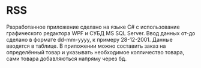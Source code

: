 # RSS
Разработанное приложение сделано на языке C# с использование графического редактора WPF и СУБД MS SQL Server.
Ввод данных от-до сделано в формате dd-mm-yyyy, к примеру 28-12-2001. Данные вводятся в таблице.
В приложении можно составить заказ на определённый товар и указывать необходимое колличество товара, сами товара добавляються напряму через бд.

